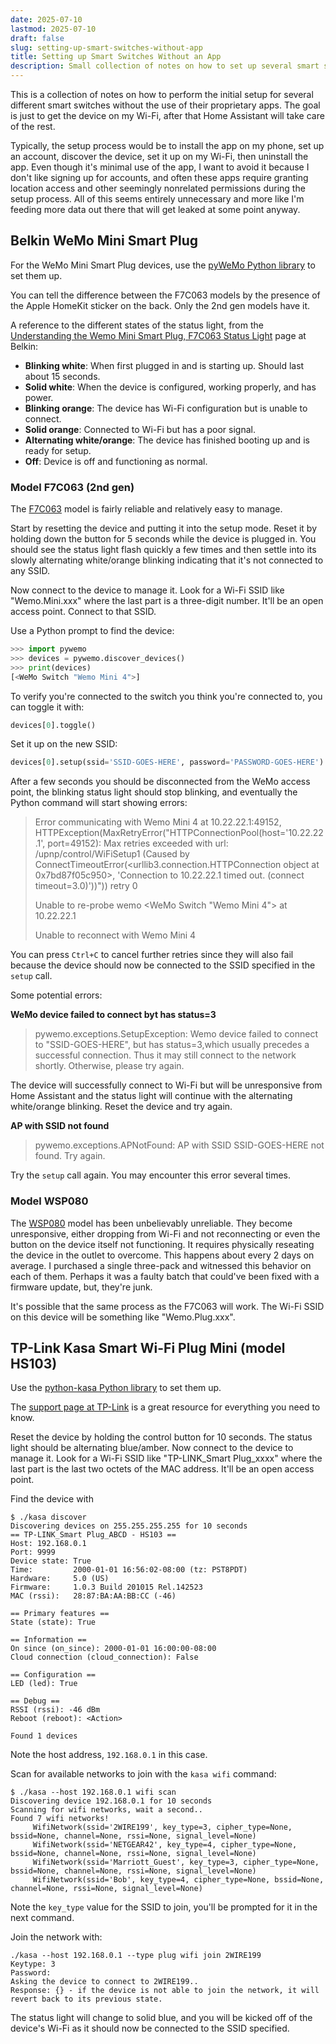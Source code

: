 ```yaml
---
date: 2025-07-10
lastmod: 2025-07-10
draft: false
slug: setting-up-smart-switches-without-app
title: Setting up Smart Switches Without an App
description: Small collection of notes on how to set up several smart switches on Wi-Fi without having to use their app.
---
```


This is a collection of notes on how to perform the initial setup for several different smart switches without the use of their proprietary apps. The goal is just to get the device on my Wi-Fi, after that Home Assistant will take care of the rest.

Typically, the setup process would be to install the app on my phone, set up an account, discover the device, set it up on my Wi-Fi, then uninstall the app. Even though it's minimal use of the app, I want to avoid it because I don't like signing up for accounts, and often these apps require granting location access and other seemingly nonrelated permissions during the setup process. All of this seems entirely unnecessary and more like I'm feeding more data out there that will get leaked at some point anyway.

## Belkin WeMo Mini Smart Plug

For the WeMo Mini Smart Plug devices, use the [pyWeMo Python library](https://github.com/pywemo/pywemo) to set them up.

You can tell the difference between the F7C063 models by the presence of the Apple HomeKit sticker on the back. Only the 2nd gen models have it.

A reference to the different states of the status light, from the [Understanding the Wemo Mini Smart Plug, F7C063 Status Light](https://www.belkin.com/support-article/?articleNum=226106) page at Belkin:

- **Blinking white**: When first plugged in and is starting up. Should last about 15 seconds.
- **Solid white**: When the device is configured, working properly, and has power.
- **Blinking orange**: The device has Wi-Fi configuration but is unable to connect.
- **Solid orange**: Connected to Wi-Fi but has a poor signal.
- **Alternating white/orange**: The device has finished booting up and is ready for setup.
- **Off**: Device is off and functioning as normal.

### Model F7C063 (2nd gen)

The [F7C063](https://www.belkin.com/support-article/?articleNum=226110) model is fairly reliable and relatively easy to manage.

Start by resetting the device and putting it into the setup mode. Reset it by holding down the button for 5 seconds while the device is plugged in. You should see the status light flash quickly a few times and then settle into its slowly alternating white/orange blinking indicating that it's not connected to any SSID.

Now connect to the device to manage it. Look for a Wi-Fi SSID like "Wemo.Mini.xxx" where the last part is a three-digit number. It'll be an open access point. Connect to that SSID.

Use a Python prompt to find the device:

```python
>>> import pywemo
>>> devices = pywemo.discover_devices()
>>> print(devices)
[<WeMo Switch "Wemo Mini 4">]
```

To verify you're connected to the switch you think you're connected to, you can toggle it with:

```python
devices[0].toggle()
```

Set it up on the new SSID:

```python
devices[0].setup(ssid='SSID-GOES-HERE', password='PASSWORD-GOES-HERE')
```

After a few seconds you should be disconnected from the WeMo access point, the blinking status light should stop blinking, and eventually the Python command will start showing errors:

> Error communicating with Wemo Mini 4 at 10.22.22.1:49152, HTTPException(MaxRetryError("HTTPConnectionPool(host='10.22.22.1', port=49152): Max retries exceeded with url: /upnp/control/WiFiSetup1 (Caused by ConnectTimeoutError(<urllib3.connection.HTTPConnection object at 0x7bd87f05c950>, 'Connection to 10.22.22.1 timed out. (connect timeout=3.0)'))")) retry 0
>
> Unable to re-probe wemo <WeMo Switch "Wemo Mini 4"> at 10.22.22.1
>
> Unable to reconnect with Wemo Mini 4

You can press `Ctrl+C` to cancel further retries since they will also fail because the device should now be connected to the SSID specified in the `setup` call.

Some potential errors:

**WeMo device failed to connect byt has status=3**

> pywemo.exceptions.SetupException: Wemo device failed to connect to "SSID-GOES-HERE", but has status=3,which usually precedes a successful connection.  Thus it may still connect to the network shortly.  Otherwise, please try again.

The device will successfully connect to Wi-Fi but will be unresponsive from Home Assistant and the status light will continue with the alternating white/orange blinking. Reset the device and try again.

**AP with SSID not found**

> pywemo.exceptions.APNotFound: AP with SSID SSID-GOES-HERE not found.  Try again.

Try the `setup` call again. You may encounter this error several times.

### Model WSP080

The [WSP080](https://www.belkin.com/support-article?articleNum=317057) model has been unbelievably unreliable. They become unresponsive, either dropping from Wi-Fi and not reconnecting or even the button on the device itself not functioning. It requires physically reseating the device in the outlet to overcome. This happens about every 2 days on average. I purchased a single three-pack and witnessed this behavior on each of them. Perhaps it was a faulty batch that could've been fixed with a firmware update, but, they're junk.

It's possible that the same process as the F7C063 will work. The Wi-Fi SSID on this device will be something like "Wemo.Plug.xxx".

## TP-Link Kasa Smart Wi-Fi Plug Mini (model HS103)

Use the [python-kasa Python library](https://python-kasa.readthedocs.io/) to set them up.

The [support page at TP-Link](https://www.tp-link.com/us/support/download/hs103/) is a great resource for everything you need to know.

Reset the device by holding the control button for 10 seconds. The status light should be alternating blue/amber. Now connect to the device to manage it. Look for a Wi-Fi SSID like "TP-LINK_Smart Plug_xxxx" where the last part is the last two octets of the MAC address. It'll be an open access point.

Find the device with

```
$ ./kasa discover
Discovering devices on 255.255.255.255 for 10 seconds
== TP-LINK_Smart Plug_ABCD - HS103 ==
Host: 192.168.0.1
Port: 9999
Device state: True
Time:         2000-01-01 16:56:02-08:00 (tz: PST8PDT)
Hardware:     5.0 (US)
Firmware:     1.0.3 Build 201015 Rel.142523
MAC (rssi):   28:87:BA:AA:BB:CC (-46)

== Primary features ==
State (state): True

== Information ==
On since (on_since): 2000-01-01 16:00:00-08:00
Cloud connection (cloud_connection): False

== Configuration ==
LED (led): True

== Debug ==
RSSI (rssi): -46 dBm
Reboot (reboot): <Action>

Found 1 devices
```

Note the host address, `192.168.0.1` in this case.

Scan for available networks to join with the `kasa wifi` command:

```
$ ./kasa --host 192.168.0.1 wifi scan
Discovering device 192.168.0.1 for 10 seconds
Scanning for wifi networks, wait a second..
Found 7 wifi networks!
	 WifiNetwork(ssid='2WIRE199', key_type=3, cipher_type=None, bssid=None, channel=None, rssi=None, signal_level=None)
	 WifiNetwork(ssid='NETGEAR42', key_type=4, cipher_type=None, bssid=None, channel=None, rssi=None, signal_level=None)
	 WifiNetwork(ssid='Marriott_Guest', key_type=3, cipher_type=None, bssid=None, channel=None, rssi=None, signal_level=None)
	 WifiNetwork(ssid='Bob', key_type=4, cipher_type=None, bssid=None, channel=None, rssi=None, signal_level=None)
```

Note the `key_type` value for the SSID to join, you'll be prompted for it in the next command.

Join the network with:

```
./kasa --host 192.168.0.1 --type plug wifi join 2WIRE199
Keytype: 3
Password:
Asking the device to connect to 2WIRE199..
Response: {} - if the device is not able to join the network, it will revert back to its previous state.
```

The status light will change to solid blue, and you will be kicked off of the device's Wi-Fi as it should now be connected to the SSID specified.
